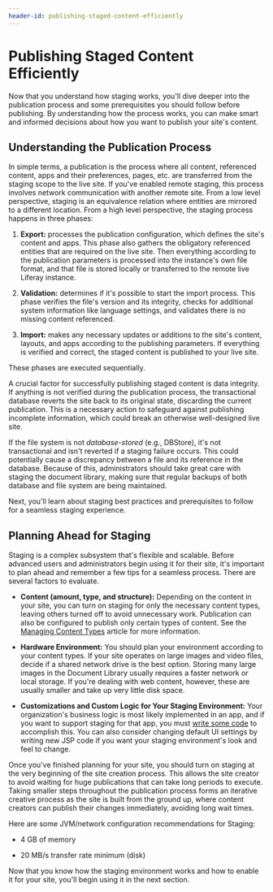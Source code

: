 ```yaml
---
header-id: publishing-staged-content-efficiently
---
```


# Publishing Staged Content Efficiently

Now that you understand how staging works, you'll dive deeper into the
publication process and some prerequisites you should follow before publishing.
By understanding how the process works, you can make smart and informed
decisions about how you want to publish your site's content.

## Understanding the Publication Process

In simple terms, a publication is the process where all content, referenced
content, apps and their preferences, pages, etc. are transferred from the
staging scope to the live site. If you've enabled remote staging, this process
involves network communication with another remote site. From a low level
perspective, staging is an equivalence relation where entities are mirrored to
a different location. From a high level perspective, the staging process happens
in three phases:

1.  **Export:** processes the publication configuration, which defines the
    site's content and apps. This phase also gathers the obligatory referenced
    entities that are required on the live site. Then everything according to
    the publication parameters is processed into the instance's own file format,
    and that file is stored locally or transferred to the remote live Liferay
    instance.

2.  **Validation:** determines if it's possible to start the import process.
    This phase verifies the file's version and its integrity, checks for
    additional system information like language settings, and validates there is
    no missing content referenced.

3.  **Import:** makes any necessary updates or additions to the site's content,
    layouts, and apps according to the publishing parameters. If everything is
    verified and correct, the staged content is published to your live site.

These phases are executed sequentially.

A crucial factor for successfully publishing staged content is data integrity.
If anything is not verified during the publication process, the transactional
database reverts the site back to its original state, discarding the current
publication. This is a necessary action to safeguard against publishing
incomplete information, which could break an otherwise well-designed live site.

If the file system is not *database-stored* (e.g., DBStore), it's not
transactional and isn't reverted if a staging failure occurs. This could
potentially cause a discrepancy between a file and its reference in the
database. Because of this, administrators should take great care with staging
the document library, making sure that regular backups of both database and file
system are being maintained.

Next, you'll learn about staging best practices and prerequisites to follow for
a seamless staging experience.

## Planning Ahead for Staging

Staging is a complex subsystem that's flexible and scalable. Before advanced
users and administrators begin using it for their site, it's important to plan
ahead and remember a few tips for a seamless process. There are several factors
to evaluate.

- **Content (amount, type, and structure):** Depending on the content in your
  site, you can turn on staging for only the necessary content types, leaving
  others turned off to avoid unnecessary work. Publication can also be
  configured to publish only certain types of content. See the 
  [Managing Content Types](/docs/7-1/user/-/knowledge_base/u/managing-content-types-in-staging)
  article for more information.

- **Hardware Environment:** You should plan your environment according to your
  content types. If your site operates on large images and video files, decide
  if a shared network drive is the best option. Storing many large images in the
  Document Library usually requires a faster network or local storage. If you're
  dealing with web content, however, these are usually smaller and take up very
  little disk space.

- **Customizations and Custom Logic for Your Staging Environment:** Your
  organization's business logic is most likely implemented in an app, and if you
  want to support staging for that app, you must 
  [write some code](/docs/7-1/tutorials/-/knowledge_base/t/export-import-and-staging) 
  to accomplish this. You can also consider changing default UI settings by
  writing new JSP code if you want your staging environment's look and feel to
  change.

Once you've finished planning for your site, you should turn on staging at the
very beginning of the site creation process. This allows the site creator to
avoid waiting for huge publications that can take long periods to execute.
Taking smaller steps throughout the publication process forms an iterative
creative process as the site is built from the ground up, where content creators
can publish their changes immediately, avoiding long wait times.

Here are some JVM/network configuration recommendations for Staging:

- 4 GB of memory 

- 20 MB/s transfer rate minimum (disk)

Now that you know how the staging environment works and how to enable it for
your site, you'll begin using it in the next section.
